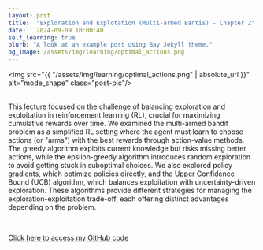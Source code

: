 ```yaml
---
layout: post
title:  "Exploration and Explotation (Multi-armed Bantis) - Chapter 2"
date:   2024-09-09 10:00:40
self_learning: true
blurb: "A look at an example post using Bay Jekyll theme."
og_image: /assets/img/learning/optimal_actions.png
---
```


<img src="{{ "/assets/img/learning/optimal_actions.png" | absolute_url }}" alt="mode_shape" class="post-pic"/>
<br />
<br />

This lecture focused on the challenge of balancing exploration and exploitation in reinforcement learning (RL), crucial for maximizing cumulative rewards over time. We examined the multi-armed bandit problem as a simplified RL setting where the agent must learn to choose actions (or "arms") with the best rewards through action-value methods. The greedy algorithm exploits current knowledge but risks missing better actions, while the epsilon-greedy algorithm introduces random exploration to avoid getting stuck in suboptimal choices. We also explored policy gradients, which optimize policies directly, and the Upper Confidence Bound (UCB) algorithm, which balances exploitation with uncertainty-driven exploration. These algorithms provide different strategies for managing the exploration-exploitation trade-off, each offering distinct advantages depending on the problem.

<br />

[Click here to access my GitHub code](https://github.com/YaroKazakov/RL-phd/blob/main/RL%20book/code/Chapter2-Multi-armed-Bandits-problems.ipynb)

<br />
